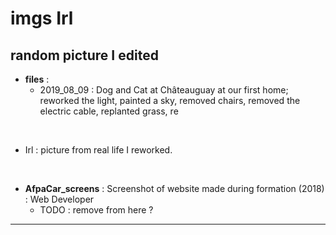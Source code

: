 # imgs Irl
random picture I edited
--------------

* **files** :
    * 2019_08_09 : Dog and Cat at Châteauguay at our first home; reworked the light, painted a sky, removed chairs, removed the electric cable, replanted grass, re

<br>

* Irl : picture from real life I reworked.


<br>

* **AfpaCar_screens** : Screenshot of website made during formation (2018) : Web Developer
   * TODO : remove from here ?

-------
